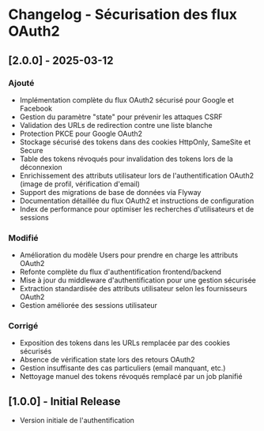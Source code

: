 # Changelog - Sécurisation des flux OAuth2

## [2.0.0] - 2025-03-12

### Ajouté
- Implémentation complète du flux OAuth2 sécurisé pour Google et Facebook
- Gestion du paramètre "state" pour prévenir les attaques CSRF
- Validation des URLs de redirection contre une liste blanche
- Protection PKCE pour Google OAuth2
- Stockage sécurisé des tokens dans des cookies HttpOnly, SameSite et Secure
- Table des tokens révoqués pour invalidation des tokens lors de la déconnexion
- Enrichissement des attributs utilisateur lors de l'authentification OAuth2 (image de profil, vérification d'email)
- Support des migrations de base de données via Flyway
- Documentation détaillée du flux OAuth2 et instructions de configuration
- Index de performance pour optimiser les recherches d'utilisateurs et de sessions

### Modifié
- Amélioration du modèle Users pour prendre en charge les attributs OAuth2
- Refonte complète du flux d'authentification frontend/backend
- Mise à jour du middleware d'authentification pour une gestion sécurisée
- Extraction standardisée des attributs utilisateur selon les fournisseurs OAuth2
- Gestion améliorée des sessions utilisateur

### Corrigé
- Exposition des tokens dans les URLs remplacée par des cookies sécurisés
- Absence de vérification state lors des retours OAuth2
- Gestion insuffisante des cas particuliers (email manquant, etc.)
- Nettoyage manuel des tokens révoqués remplacé par un job planifié

## [1.0.0] - Initial Release

- Version initiale de l'authentification
